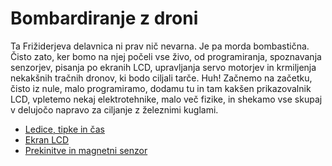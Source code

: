 # Bombardiranje z droni

Ta Frižiderjeva delavnica ni prav nič nevarna. Je pa morda bombastična. Čisto zato, ker bomo na njej počeli vse živo, od programiranja, spoznavanja senzorjev, pisanja po ekranih LCD, upravljanja servo motorjev in krmiljenja  nekakšnih tračnih dronov, ki bodo ciljali tarče. Huh! Začnemo na začetku, čisto iz nule, malo programiramo, dodamu tu in tam kakšen prikazovalnik LCD, vpletemo nekaj elektrotehnike, malo več fizike, in shekamo vse skupaj v delujočo napravo za ciljanje z železnimi kuglami.

* [Ledice, tipke in čas](ledice.md)
* [Ekran LCD](lcd.md)
* [Prekinitve in magnetni senzor](prekinitve.md)